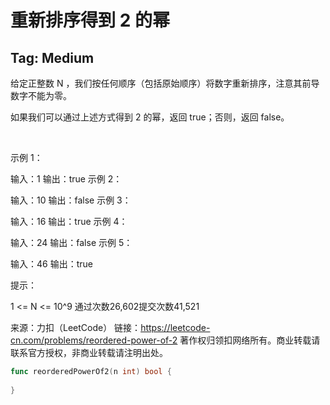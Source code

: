 # 重新排序得到 2 的幂  

## Tag: Medium   



给定正整数 N ，我们按任何顺序（包括原始顺序）将数字重新排序，注意其前导数字不能为零。

如果我们可以通过上述方式得到 2 的幂，返回 true；否则，返回 false。

 

示例 1：

输入：1
输出：true
示例 2：

输入：10
输出：false
示例 3：

输入：16
输出：true
示例 4：

输入：24
输出：false
示例 5：

输入：46
输出：true
 

提示：

1 <= N <= 10^9
通过次数26,602提交次数41,521

来源：力扣（LeetCode）
链接：https://leetcode-cn.com/problems/reordered-power-of-2
著作权归领扣网络所有。商业转载请联系官方授权，非商业转载请注明出处。



```go
func reorderedPowerOf2(n int) bool {
    
}
```
